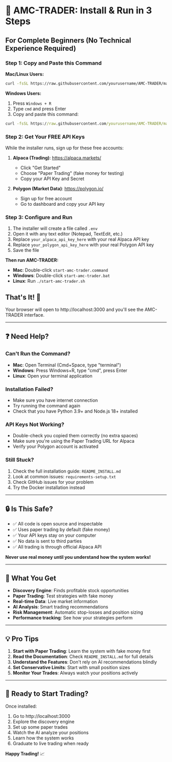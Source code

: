 # 🚀 AMC-TRADER: Install & Run in 3 Steps

## For Complete Beginners (No Technical Experience Required)

### Step 1: Copy and Paste this Command

**Mac/Linux Users:**
```bash
curl -fsSL https://raw.githubusercontent.com/yourusername/AMC-TRADER/main/quick-install.sh | bash
```

**Windows Users:**
1. Press `Windows + R`
2. Type `cmd` and press Enter
3. Copy and paste this command:
```cmd
curl -fsSL https://raw.githubusercontent.com/yourusername/AMC-TRADER/main/setup-windows.bat -o setup.bat && setup.bat
```

### Step 2: Get Your FREE API Keys

While the installer runs, sign up for these free accounts:

1. **Alpaca (Trading)**: https://alpaca.markets/
   - Click "Get Started" 
   - Choose "Paper Trading" (fake money for testing)
   - Copy your API Key and Secret

2. **Polygon (Market Data)**: https://polygon.io/
   - Sign up for free account
   - Go to dashboard and copy your API key

### Step 3: Configure and Run

1. The installer will create a file called `.env`
2. Open it with any text editor (Notepad, TextEdit, etc.)
3. Replace `your_alpaca_api_key_here` with your real Alpaca API key
4. Replace `your_polygon_api_key_here` with your real Polygon API key
5. Save the file

**Then run AMC-TRADER:**
- **Mac**: Double-click `start-amc-trader.command`
- **Windows**: Double-click `start-amc-trader.bat`
- **Linux**: Run `./start-amc-trader.sh`

## That's It! 🎉

Your browser will open to http://localhost:3000 and you'll see the AMC-TRADER interface.

---

## ❓ Need Help?

### Can't Run the Command?
- **Mac**: Open Terminal (Cmd+Space, type "terminal")
- **Windows**: Press Windows+R, type "cmd", press Enter
- **Linux**: Open your terminal application

### Installation Failed?
- Make sure you have internet connection
- Try running the command again
- Check that you have Python 3.9+ and Node.js 18+ installed

### API Keys Not Working?
- Double-check you copied them correctly (no extra spaces)
- Make sure you're using the Paper Trading URL for Alpaca
- Verify your Polygon account is activated

### Still Stuck?
1. Check the full installation guide: `README_INSTALL.md`
2. Look at common issues: `requirements-setup.txt`
3. Check GitHub issues for your problem
4. Try the Docker installation instead

---

## 🔒 Is This Safe?

- ✅ All code is open source and inspectable
- ✅ Uses paper trading by default (fake money)
- ✅ Your API keys stay on your computer
- ✅ No data is sent to third parties
- ✅ All trading is through official Alpaca API

**Never use real money until you understand how the system works!**

---

## 🎯 What You Get

- **Discovery Engine**: Finds profitable stock opportunities
- **Paper Trading**: Test strategies with fake money
- **Real-time Data**: Live market information
- **AI Analysis**: Smart trading recommendations
- **Risk Management**: Automatic stop-losses and position sizing
- **Performance tracking**: See how your strategies perform

---

## 💡 Pro Tips

1. **Start with Paper Trading**: Learn the system with fake money first
2. **Read the Documentation**: Check `README_INSTALL.md` for full details
3. **Understand the Features**: Don't rely on AI recommendations blindly
4. **Set Conservative Limits**: Start with small position sizes
5. **Monitor Your Trades**: Always watch your positions actively

---

## 🚀 Ready to Start Trading?

Once installed:
1. Go to http://localhost:3000
2. Explore the discovery engine
3. Set up some paper trades
4. Watch the AI analyze your positions
5. Learn how the system works
6. Graduate to live trading when ready

**Happy Trading!** 📈